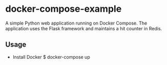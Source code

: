 # docker-compose-example
A simple Python web application running on Docker Compose. The application uses the Flask framework and maintains a hit counter in Redis.

## Usage
* Install Docker
$ docker-compose up
